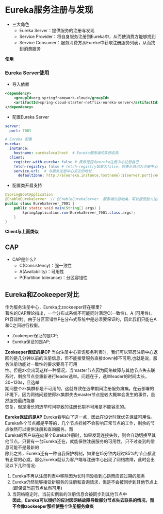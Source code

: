 # Eureka服务注册与发现
- 三大角色
  - Eureka Server：提供服务的注册与发现
  - Service Provider：将自身服务注册到Eureka中，从而使消费方能够找到
  - Service Consumer：服务消费方从Eureke中获取注册服务列表，从而找到消费服务

**使用**  
### Eureka Server使用
- 导入依赖
```xml
<dependency>
    <groupId>org.springframework.cloud</groupId>
    <artifactId>spring-cloud-starter-netflix-eureka-server</artifactId>
</dependency>
```
- 配置Eureka Server
```yml
server:
  port: 7001

# Eureka 配置
eureka:
  instance:
    hostname: eurekalocalhost  # Eureka服务端的实例名称
  client:
    register-with-eureka: false # 表示是否向eureka注册中心注册自己
    fetch-registry: false # fetch-registry如果为false，则表示自己为注册中心
    service-url:  # 与服务注册中心交互的地址
      defaultZone: http://${eureka.instance.hostname}:${server.port}/eureka/
```

- 配置类开启支持
```java
@SpringBootApplication
@EnableEurekaServer  // @EnableEurekaServer  服务端的启动类，可以接受别人注册进来
public class EurekaServer_7001 {
    public static void main(String[] args) {
        SpringApplication.run(EurekaServer_7001.class,args);
    }
}
```

**Client与上面类似**

## CAP
- CAP是什么?
  - C(Consistency)：强一致性
  - A(Availability)：可用性
  - P(Partition tolerance)：分区容错性

## Eureka和Zookeeper对比
作为服务注册中心，Eureka比zookeeper好在哪里?   
著名的CAP理论指出，一个分布式系统不可能同时满足C(一致性)、A (可用性)、P(容错性)。由于分区容错性P在分布式系统中是必须要保证的，因此我们只能在A和C之间进行权衡。  
- Zookeeper保证的是CP;
- Eureka保证的是AP;

**Zookeeper保证的是CP**
当向注册中心查询服务列表时，我们可以容忍注册中心返回的是几分钟以前的注册信息，但不能接受服务直接down掉不可用,也就是说，服务注册功能对一致性的要求要高于可用  
性。但是zk会出现这样一种情况，当master节点因为网络故障与其他节点失去联系时，剩余节点会重新进行leader选举。问题在于，选举leader的时间太长，30~120s，且选举  
期间整个zk集群都是不可用的，这就导致在选举期间注册服务瘫痪。在云部署的环境下，因为网络问题使得zk集群失去master节点是较大概率会发生的事件，虽然服务最终能够  
恢复，但是漫长的选举时间导致的注册长期不可用是不能容忍的。  

**Eureka保证的是AP**
Eureka看明白了这一点，因此在设计时就优先保证可用性。Eureka各个节点都是平等的，几个节点挂掉不会影响正常节点的工作，剩余的节点依然可以提供注册和查询服务。而  
Eureka的客户端在向某个Eureka注册时，如果发现连接失败，则会自动切换至其他节点，只要有一台Eureka还在，就能保住注册服务的可用性，只不过查到的信息可能不是最新的  
除此之外，Eureka还有一种自我保护机制，如果在15分钟内超过85%的节点都没有正常的心跳，那么Eureka就认为客户端与注册中心出现了网络故障，此时会出现以下几种情况:
1. Eureka不再从注册列表中移除因为长时间没收到心跳而应该过期的服务
2. Eureka仍然能够接受新服务的注册和查询请求，但是不会被同步到其他节点上(即保证当前节点依然可用)
3. 当网络稳定时，当前实例新的注册信息会被同步到其他节点中  
**因此，Eureka可以很好的应对因网络故障导致部分节点失去联系的情况，而不会像zookeeper那样使整个注册服务瘫痪**
